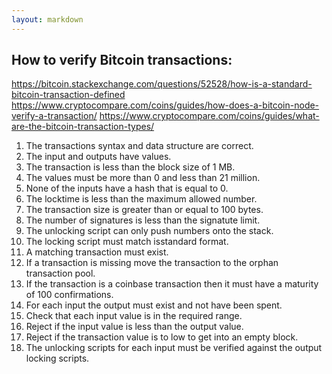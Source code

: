```yaml
---
layout: markdown
---
```


## How to verify Bitcoin transactions:

https://bitcoin.stackexchange.com/questions/52528/how-is-a-standard-bitcoin-transaction-defined
https://www.cryptocompare.com/coins/guides/how-does-a-bitcoin-node-verify-a-transaction/
https://www.cryptocompare.com/coins/guides/what-are-the-bitcoin-transaction-types/

1. The transactions syntax and data structure are correct.
2. The input and outputs have values.
3. The transaction is less than the block size of 1 MB.
4. The values must be more than 0 and less than 21 million.
5. None of the inputs have a hash that is equal to 0.
6. The locktime is less than the maximum allowed number.
7. The transaction size is greater than or equal to 100 bytes.
8. The number of signatures is less than the signatute limit.
9. The unlocking script can only push numbers onto the stack.
10. The locking script must match isstandard format.
11. A matching transaction must exist.
12. If a transaction is missing move the transaction to the orphan transaction pool.
13. If the transaction is a coinbase transaction then it must have a maturity of 100 confirmations.
14. For each input the output must exist and not have been spent.
15. Check that each input value is in the required range.
16. Reject if the input value is less than the output value.
17. Reject if the transaction value is to low to get into an empty block.
18. The unlocking scripts for each input must be verified against the output locking scripts.
